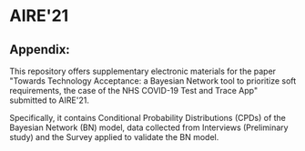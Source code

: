 # AIRE'21

## Appendix:

This repository offers supplementary electronic materials for the paper "Towards Technology Acceptance: a Bayesian Network tool to prioritize soft requirements, the case of the NHS COVID-19 Test and Trace App" submitted to AIRE'21. 

Specifically, it contains Conditional Probability Distributions (CPDs) of the Bayesian Network (BN) model, data collected from Interviews (Preliminary study) and the Survey applied to validate the BN model.
